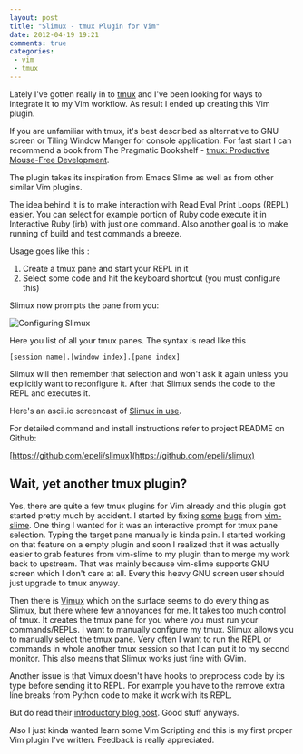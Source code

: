 ```yaml
---
layout: post
title: "Slimux - tmux Plugin for Vim"
date: 2012-04-19 19:21
comments: true
categories:
 - vim
 - tmux
---
```


Lately I've gotten really in to [tmux][] and I've been looking for ways to
integrate it to my Vim workflow. As result I ended up creating this Vim
plugin.

<!--more-->

If you are unfamiliar with tmux, it's best described as alternative to GNU
screen or Tiling Window Manger for console application. For fast start I can
recommend a book from The Pragmatic Bookshelf - [tmux: Productive Mouse-Free
Development](http://pragprog.com/book/bhtmux/tmux).


The plugin takes its inspiration from Emacs Slime as well as from other similar
Vim plugins.

The idea behind it is to make interaction with Read Eval Print Loops (REPL)
easier. You can select for example portion of Ruby code execute it in
Interactive Ruby (irb) with just one command. Also another goal is to make
running of build and test commands a breeze.

Usage goes like this :

  1. Create a tmux pane and start your REPL in it
  2. Select some code and hit the keyboard shortcut (you must configure this)

Slimux now prompts the pane from you:

<img src="/images/slimux/configure.png" alt="Configuring Slimux" />

Here you list of all your tmux panes. The syntax is read like this

```
[session name].[window index].[pane index]
```

Slimux will then remember that selection and won't ask it again unless you
explicitly want to reconfigure it. After that Slimux sends the code to the REPL
and executes it.

Here's an ascii.io screencast of [Slimux in use](http://ascii.io/a/409).

For detailed command and install instructions refer to project README on
Github:

[https://github.com/epeli/slimux](https://github.com/epeli/slimux)


## Wait, yet another tmux plugin?

Yes, there are quite a few tmux plugins for Vim already and this plugin got
started pretty much by accident. I started by fixing
[some](https://github.com/jpalardy/vim-slime/pull/14)
[bugs](https://github.com/jpalardy/vim-slime/pull/13) from
[vim-slime](https://github.com/jpalardy/vim-slime/pull/14). One thing I wanted
for it was an interactive prompt for tmux pane selection. Typing the target
pane manually is kinda pain. I started working on that feature on a empty
plugin and soon I realized that it was actually easier to grab features from
vim-slime to my plugin than to merge my work back to upstream. That was mainly
because vim-slime supports GNU screen which I don't care at all. Every this
heavy GNU screen user should just upgrade to tmux anyway.

Then there is [Vimux][] which on the surface seems to do every thing as Slimux,
but there where few annoyances for me. It takes too much control of tmux. It
creates the tmux pane for you where you must run your commands/REPLs. I want to
manually configure my tmux. Slimux allows you to manually select the tmux pane.
Very often I want to run the REPL or commands in whole another tmux
session so that I can put it to my second monitor. This also means that Slimux
works just fine with GVim.

Another issue is that Vimux doesn't have hooks to preprocess code by its type
before sending it to REPL. For example you have to the remove extra line breaks
from Python code to make it work with its REPL.

But do read their [introductory blog post](https://www.braintreepayments.com/braintrust/vimux-simple-vim-and-tmux-integration). Good stuff anyways.

Also I just kinda wanted learn some Vim Scripting and this is my first proper
Vim plugin I've written. Feedback is really appreciated.


[tmux]: http://tmux.sourceforge.net/
[Vimux]: https://github.com/benmills/vimux

